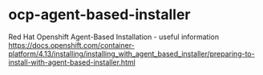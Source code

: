 # ocp-agent-based-installer
Red Hat Openshift Agent-Based Installation - useful information
https://docs.openshift.com/container-platform/4.13/installing/installing_with_agent_based_installer/preparing-to-install-with-agent-based-installer.html
